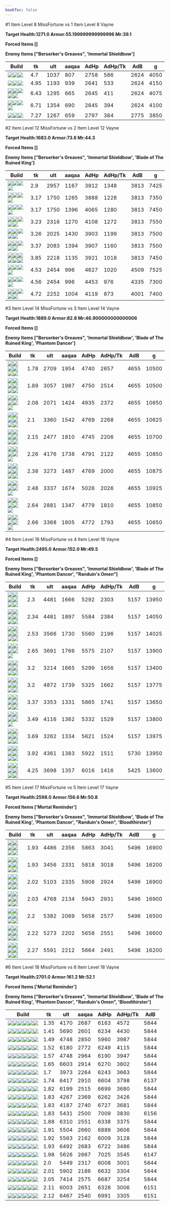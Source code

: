 ```yaml
---
bookToc: false
---
```


#1 Item Level 8 MissFortune vs 1 Item Level 8 Vayne

**Target Health:1271.0 Armor:55.199999999999996 Mr:39.1**


**Forced Items []**


**Enemy Items ["Berserker's Greaves", 'Immortal Shieldbow']**




Build | tk | ult | aaqaa | AdHp | AdHp/Tk | AdB | g
-|-|-|-|-|-|-|-
![](/item/3153.png)![](/item/1001.png)![](/item/1055.png)|4.7|1037|807|2758|586|2624|4050
![](/item/6671.png)![](/item/1001.png)![](/item/1055.png)|4.95|1193|939|2641|533|2624|4150
![](/item/3006.png)![](/item/1055.png)![](/item/1038.png)![](/item/1037.png)![](/item/1036.png)|6.43|1295|665|2645|411|2624|4075
![](/item/6696.png)![](/item/1001.png)![](/item/1055.png)![](/item/1036.png)|6.71|1354|690|2645|394|2624|4100
![](/item/6692.png)![](/item/1001.png)![](/item/1055.png)|7.27|1267|659|2797|384|2775|3850




























































#2 Item Level 12 MissFortune vs 2 Item Level 12 Vayne

**Target Health:1683.0 Armor:73.6 Mr:44.3**


**Forced Items []**


**Enemy Items ["Berserker's Greaves", 'Immortal Shieldbow', 'Blade of The Ruined King']**




Build | tk | ult | aaqaa | AdHp | AdHp/Tk | AdB | g
-|-|-|-|-|-|-|-
![](/item/6676.png)![](/item/3142.png)![](/item/1055.png)![](/item/1037.png)|2.9|2957|1167|3912|1348|3813|7425
![](/item/6671.png)![](/item/3091.png)![](/item/1001.png)![](/item/1055.png)|3.17|1750|1265|3888|1228|3813|7350
![](/item/3153.png)![](/item/6671.png)![](/item/1001.png)![](/item/1055.png)|3.17|1750|1396|4065|1280|3813|7450
![](/item/3153.png)![](/item/3142.png)![](/item/1055.png)![](/item/1036.png)![](/item/1036.png)|3.23|2316|1270|4108|1272|3813|7550
![](/item/6671.png)![](/item/3095.png)![](/item/1001.png)![](/item/1055.png)![](/item/1036.png)|3.26|2025|1430|3903|1199|3813|7500
![](/item/6671.png)![](/item/3036.png)![](/item/1001.png)![](/item/1055.png)![](/item/1036.png)|3.37|2083|1394|3907|1160|3813|7500
![](/item/6695.png)![](/item/6675.png)![](/item/1001.png)![](/item/1055.png)![](/item/1036.png)![](/item/1036.png)|3.85|2218|1135|3921|1018|3813|7450
![](/item/3071.png)![](/item/3142.png)![](/item/1055.png)![](/item/1037.png)|4.53|2454|996|4627|1020|4509|7525
![](/item/3161.png)![](/item/3142.png)![](/item/1055.png)![](/item/1036.png)|4.56|2454|996|4453|976|4335|7300
![](/item/6692.png)![](/item/6694.png)![](/item/1001.png)![](/item/1055.png)![](/item/1036.png)|4.72|2252|1004|4119|873|4001|7400




























































#3 Item Level 14 MissFortune vs 3 Item Level 14 Vayne

**Target Health:1889.0 Armor:82.8 Mr:46.900000000000006**


**Forced Items []**


**Enemy Items ["Berserker's Greaves", 'Immortal Shieldbow', 'Blade of The Ruined King', 'Phantom Dancer']**




Build | tk | ult | aaqaa | AdHp | AdHp/Tk | AdB | g
-|-|-|-|-|-|-|-
![](/item/6671.png)![](/item/3095.png)![](/item/3033.png)![](/item/1001.png)![](/item/1055.png)![](/item/1036.png)|1.78|2709|1954|4740|2657|4655|10500
![](/item/6671.png)![](/item/3033.png)![](/item/6676.png)![](/item/1001.png)![](/item/1055.png)![](/item/1036.png)|1.89|3057|1987|4750|2514|4655|10500
![](/item/3153.png)![](/item/3091.png)![](/item/6675.png)![](/item/1001.png)![](/item/1055.png)|2.08|2071|1424|4935|2372|4655|10650
![](/item/6695.png)![](/item/6675.png)![](/item/6676.png)![](/item/1001.png)![](/item/1055.png)![](/item/1037.png)|2.1|3360|1542|4769|2268|4655|10625
![](/item/6671.png)![](/item/3091.png)![](/item/3033.png)![](/item/1001.png)![](/item/1055.png)![](/item/1036.png)|2.15|2477|1810|4745|2206|4655|10700
![](/item/6696.png)![](/item/3033.png)![](/item/3142.png)![](/item/1055.png)![](/item/1038.png)|2.26|4176|1738|4791|2122|4655|10850
![](/item/3004.png)![](/item/3091.png)![](/item/3142.png)![](/item/1055.png)![](/item/1037.png)![](/item/1036.png)|2.38|3273|1487|4769|2000|4655|10875
![](/item/3153.png)![](/item/3142.png)![](/item/6694.png)![](/item/1055.png)![](/item/1037.png)|2.48|3337|1674|5026|2026|4655|10925
![](/item/3046.png)![](/item/3091.png)![](/item/3142.png)![](/item/1055.png)![](/item/1038.png)|2.64|2881|1347|4779|1810|4655|10850
![](/item/3091.png)![](/item/6695.png)![](/item/3142.png)![](/item/1055.png)![](/item/1038.png)|2.66|3368|1605|4772|1793|4655|10650




























































#4 Item Level 16 MissFortune vs 4 Item Level 16 Vayne

**Target Health:2495.0 Armor:152.0 Mr:49.5**


**Forced Items []**


**Enemy Items ["Berserker's Greaves", 'Immortal Shieldbow', 'Blade of The Ruined King', 'Phantom Dancer', "Randuin's Omen"]**




Build | tk | ult | aaqaa | AdHp | AdHp/Tk | AdB | g
-|-|-|-|-|-|-|-
![](/item/6696.png)![](/item/3033.png)![](/item/3142.png)![](/item/3091.png)![](/item/1038.png)![](/item/1036.png)|2.3|4481|1666|5292|2303|5157|13950
![](/item/6696.png)![](/item/3033.png)![](/item/3142.png)![](/item/3153.png)![](/item/1038.png)![](/item/1036.png)|2.34|4481|1897|5584|2384|5157|14050
![](/item/3153.png)![](/item/3142.png)![](/item/6694.png)![](/item/3091.png)![](/item/1037.png)![](/item/1036.png)|2.53|3566|1730|5560|2196|5157|14025
![](/item/3153.png)![](/item/3142.png)![](/item/3036.png)![](/item/3091.png)![](/item/1038.png)|2.65|3691|1766|5575|2107|5157|13900
![](/item/3036.png)![](/item/3091.png)![](/item/3095.png)![](/item/6695.png)![](/item/1001.png)![](/item/1038.png)|3.2|3214|1665|5299|1656|5157|13400
![](/item/3004.png)![](/item/3036.png)![](/item/6695.png)![](/item/3142.png)![](/item/1038.png)![](/item/1037.png)|3.2|4872|1739|5325|1662|5157|13775
![](/item/3072.png)![](/item/3091.png)![](/item/6694.png)![](/item/6675.png)![](/item/1001.png)![](/item/1036.png)|3.37|3353|1331|5865|1741|5157|13650
![](/item/6696.png)![](/item/3115.png)![](/item/6694.png)![](/item/3142.png)![](/item/1038.png)|3.49|4116|1362|5332|1529|5157|13800
![](/item/6696.png)![](/item/3074.png)![](/item/3091.png)![](/item/6694.png)![](/item/1001.png)![](/item/1037.png)|3.69|3262|1334|5621|1524|5157|13975
![](/item/6696.png)![](/item/6035.png)![](/item/6694.png)![](/item/3142.png)![](/item/1038.png)![](/item/1036.png)|3.92|4361|1383|5922|1511|5730|13950
![](/item/6692.png)![](/item/6694.png)![](/item/3004.png)![](/item/3156.png)![](/item/1001.png)![](/item/1038.png)|4.25|3698|1357|6016|1416|5425|13600




























































#5 Item Level 17 MissFortune vs 5 Item Level 17 Vayne

**Target Health:2598.0 Armor:156.6 Mr:50.8**


**Forced Items ['Mortal Reminder']**


**Enemy Items ["Berserker's Greaves", 'Immortal Shieldbow', 'Blade of The Ruined King', 'Phantom Dancer', "Randuin's Omen", 'Bloodthirster']**




Build | tk | ult | aaqaa | AdHp | AdHp/Tk | AdB | g
-|-|-|-|-|-|-|-
![](/item/3153.png)![](/item/3142.png)![](/item/3091.png)![](/item/3033.png)![](/item/3095.png)![](/item/1038.png)|1.93|4486|2356|5863|3041|5496|16900
![](/item/6671.png)![](/item/3033.png)![](/item/6676.png)![](/item/3091.png)![](/item/3153.png)![](/item/1001.png)|1.93|3456|2331|5818|3018|5496|16200
![](/item/6676.png)![](/item/3142.png)![](/item/3091.png)![](/item/3033.png)![](/item/3153.png)![](/item/1038.png)|2.02|5103|2335|5908|2924|5496|16900
![](/item/6696.png)![](/item/3033.png)![](/item/3142.png)![](/item/3153.png)![](/item/3115.png)![](/item/1038.png)|2.03|4768|2134|5943|2931|5496|16900
![](/item/6696.png)![](/item/3033.png)![](/item/3142.png)![](/item/3091.png)![](/item/3004.png)![](/item/1038.png)|2.2|5382|2069|5658|2577|5496|16500
![](/item/6696.png)![](/item/3033.png)![](/item/3142.png)![](/item/3091.png)![](/item/3095.png)![](/item/1038.png)|2.22|5273|2202|5658|2551|5496|16600
![](/item/6696.png)![](/item/3033.png)![](/item/3142.png)![](/item/3091.png)![](/item/6695.png)![](/item/1038.png)|2.27|5591|2212|5664|2491|5496|16200




























































#6 Item Level 18 MissFortune vs 6 Item Level 18 Vayne

**Target Health:2701.0 Armor:161.2 Mr:52.1**


**Forced Items ['Mortal Reminder']**


**Enemy Items ["Berserker's Greaves", 'Immortal Shieldbow', 'Blade of The Ruined King', 'Phantom Dancer', "Randuin's Omen", 'Bloodthirster']**




Build | tk | ult | aaqaa | AdHp | AdHp/Tk | AdB
-|-|-|-|-|-|-
![](/item/6671.png)![](/item/3033.png)![](/item/6676.png)![](/item/3091.png)![](/item/3153.png)![](/item/3087.png)|1.35|4170|2687|6163|4572|5844
![](/item/6676.png)![](/item/3142.png)![](/item/3091.png)![](/item/3033.png)![](/item/3153.png)![](/item/3087.png)|1.41|5690|2601|6234|4430|5844
![](/item/6671.png)![](/item/3095.png)![](/item/3033.png)![](/item/3091.png)![](/item/6676.png)![](/item/6695.png)|1.49|4748|2850|5960|3987|5844
![](/item/6676.png)![](/item/3142.png)![](/item/3091.png)![](/item/3033.png)![](/item/3153.png)![](/item/6695.png)|1.52|6180|2772|6249|4115|5844
![](/item/6671.png)![](/item/3095.png)![](/item/3033.png)![](/item/3153.png)![](/item/6676.png)![](/item/6695.png)|1.57|4748|2964|6190|3947|5844
![](/item/6676.png)![](/item/3142.png)![](/item/3095.png)![](/item/3033.png)![](/item/3153.png)![](/item/6695.png)|1.65|6603|2914|6270|3802|5844
![](/item/3153.png)![](/item/3091.png)![](/item/6675.png)![](/item/3085.png)![](/item/3033.png)![](/item/3095.png)|1.7|3973|2264|6243|3663|5844
![](/item/3153.png)![](/item/3033.png)![](/item/6676.png)![](/item/6695.png)![](/item/6696.png)![](/item/6692.png)|1.74|6417|2910|6604|3798|6137
![](/item/6696.png)![](/item/3033.png)![](/item/3142.png)![](/item/3153.png)![](/item/3004.png)![](/item/3074.png)|1.82|6199|2515|6699|3680|5844
![](/item/3153.png)![](/item/3091.png)![](/item/6675.png)![](/item/3033.png)![](/item/3094.png)![](/item/3095.png)|1.83|4267|2369|6262|3426|5844
![](/item/6671.png)![](/item/3095.png)![](/item/3033.png)![](/item/3072.png)![](/item/3091.png)![](/item/3153.png)|1.83|4187|2740|6727|3681|5844
![](/item/3153.png)![](/item/3004.png)![](/item/3033.png)![](/item/3074.png)![](/item/6696.png)![](/item/6692.png)|1.83|5431|2500|7009|3830|6156
![](/item/6696.png)![](/item/3033.png)![](/item/3142.png)![](/item/3153.png)![](/item/3004.png)![](/item/3179.png)|1.88|6310|2551|6338|3375|5844
![](/item/3153.png)![](/item/3142.png)![](/item/3091.png)![](/item/3033.png)![](/item/3095.png)![](/item/3072.png)|1.91|5504|2660|6889|3606|5844
![](/item/6696.png)![](/item/3033.png)![](/item/3142.png)![](/item/3091.png)![](/item/3004.png)![](/item/3115.png)|1.92|5563|2162|6009|3128|5844
![](/item/6696.png)![](/item/3033.png)![](/item/3142.png)![](/item/3153.png)![](/item/3074.png)![](/item/6695.png)|1.93|6492|2683|6722|3486|5844
![](/item/3153.png)![](/item/3074.png)![](/item/3033.png)![](/item/6695.png)![](/item/6696.png)![](/item/6692.png)|1.98|5626|2667|7025|3545|6147
![](/item/6696.png)![](/item/3033.png)![](/item/3142.png)![](/item/3091.png)![](/item/3095.png)![](/item/3115.png)|2.0|5449|2317|6008|3001|5844
![](/item/6696.png)![](/item/3033.png)![](/item/3142.png)![](/item/3091.png)![](/item/3072.png)![](/item/3115.png)|2.01|5902|2186|6632|3304|5844
![](/item/6696.png)![](/item/3033.png)![](/item/3142.png)![](/item/3004.png)![](/item/3072.png)![](/item/6695.png)|2.05|7414|2575|6687|3254|5844
![](/item/6696.png)![](/item/3004.png)![](/item/3033.png)![](/item/3095.png)![](/item/6695.png)![](/item/6692.png)|2.11|6003|2651|6328|3006|6151
![](/item/6696.png)![](/item/3004.png)![](/item/3033.png)![](/item/3072.png)![](/item/6695.png)![](/item/6692.png)|2.12|6467|2540|6991|3305|6151




























































